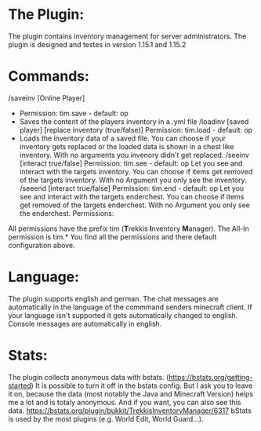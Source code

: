 # The Plugin:

The plugin contains inventory management for server administrators.
The plugin is designed and testes in version 1.15.1 and 1.15.2

# Commands:

/saveinv [Online Player]
- Permission: tim.save - default: op
- Saves the content of the players inventory in a .yml file
/loadinv [saved player] [replace inventory (true/false)]
Permission: tim.load - default: op
- Loads the inventory data of a saved file. You can choose if your inventory gets replaced or the loaded data is shown in a chest like inventory. With no arguments you invenory didn't get replaced.
/seeinv <Online Player> [interact true/false]
Permission: tim.see - default: op
Let you see and interact with the targets inventory. You can choose if items get removed of the targets inventory. With no Argument you only see the inventory.
/seeend <Online Player> [interact true/false]
Permission: tim.end - default: op
Let you see and interact with the targets enderchest. You can choose if items get removed of the targets enderchest. With no Argument you only see the enderchest.
Permissions:

All permissions have the prefix tim (**T**rekkis **I**nventory **M**anager).
The All-In permission is tim.*
You find all the permissions and there default configuration above.

# Language:

The plugin supports english and german.
The chat messages are automatically in the language of the commmand senders minecraft client.
If your language isn't supported it gets automatically changed to english.
Console messages are automatically in english.

# Stats:

The plugin collects anonymous data with bstats.
(https://bstats.org/getting-started)
It is possible to turn it off in the bstats config. But I ask you to leave it on, because the data (most notably the Java and Minecraft Version) helps me a lot and is totaly anonymous.
And if you want, you can also see this data.
https://bstats.org/plugin/bukkit/TrekkisInventoryManager/6317
bStats is used by the most plugins (e.g. World Edit, World Guard...).
